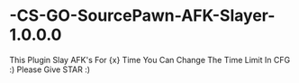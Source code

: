 # -CS-GO-SourcePawn-AFK-Slayer-1.0.0.0
This Plugin Slay AFK's For {x} Time You Can Change The Time Limit In CFG :) Please Give STAR :)

